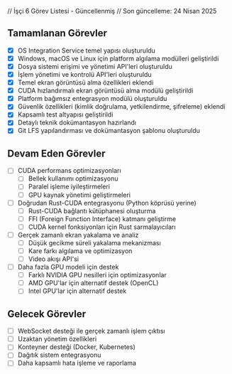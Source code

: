 // İşçi 6 Görev Listesi - Güncellenmiş
// Son güncelleme: 24 Nisan 2025

## Tamamlanan Görevler

- [x] OS Integration Service temel yapısı oluşturuldu
- [x] Windows, macOS ve Linux için platform algılama modülleri geliştirildi
- [x] Dosya sistemi erişimi ve yönetimi API'leri oluşturuldu
- [x] İşlem yönetimi ve kontrolü API'leri oluşturuldu
- [x] Temel ekran görüntüsü alma özellikleri eklendi
- [x] CUDA hızlandırmalı ekran görüntüsü alma modülü geliştirildi
- [x] Platform bağımsız entegrasyon modülü oluşturuldu
- [x] Güvenlik özellikleri (kimlik doğrulama, yetkilendirme, şifreleme) eklendi
- [x] Kapsamlı test altyapısı geliştirildi
- [x] Detaylı teknik dokümantasyon hazırlandı
- [x] Git LFS yapılandırması ve dokümantasyon şablonu oluşturuldu

## Devam Eden Görevler

- [ ] CUDA performans optimizasyonları
  - [ ] Bellek kullanımı optimizasyonu
  - [ ] Paralel işleme iyileştirmeleri
  - [ ] GPU kaynak yönetimi geliştirmeleri

- [ ] Doğrudan Rust-CUDA entegrasyonu (Python köprüsü yerine)
  - [ ] Rust-CUDA bağlantı kütüphanesi oluşturma
  - [ ] FFI (Foreign Function Interface) katmanı geliştirme
  - [ ] CUDA kernel fonksiyonları için Rust sarmalayıcıları

- [ ] Gerçek zamanlı ekran yakalama ve analiz
  - [ ] Düşük gecikme süreli yakalama mekanizması
  - [ ] Kare farkı algılama ve optimizasyon
  - [ ] Video akışı API'si

- [ ] Daha fazla GPU modeli için destek
  - [ ] Farklı NVIDIA GPU nesilleri için optimizasyonlar
  - [ ] AMD GPU'lar için alternatif destek (OpenCL)
  - [ ] Intel GPU'lar için alternatif destek

## Gelecek Görevler

- [ ] WebSocket desteği ile gerçek zamanlı işlem çıktısı
- [ ] Uzaktan yönetim özellikleri
- [ ] Konteyner desteği (Docker, Kubernetes)
- [ ] Dağıtık sistem entegrasyonu
- [ ] Daha kapsamlı hata işleme ve raporlama
